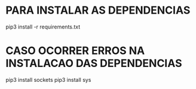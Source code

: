 # PARA INSTALAR AS DEPENDENCIAS
pip3 install -r requirements.txt
# CASO OCORRER ERROS NA INSTALACAO DAS DEPENDENCIAS 
pip3 install sockets
pip3 install sys
